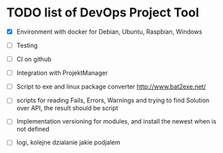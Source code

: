# TODO list of DevOps Project Tool

- [x] Environment with docker for Debian, Ubuntu, Raspbian, Windows
- [ ] Testing
- [ ]  CI on github
- [ ]  Integration with ProjektManager

- [ ]  Script to exe and linux package converter
http://www.bat2exe.net/

- [ ] scripts for reading Fails, Errors, Warnings and trying to find Solution over API, the result should be script

- [ ] Implementation versioning for modules, and install the newest when is not defined

- [ ]  logi, kolejne dzialanie jakie podjalem


